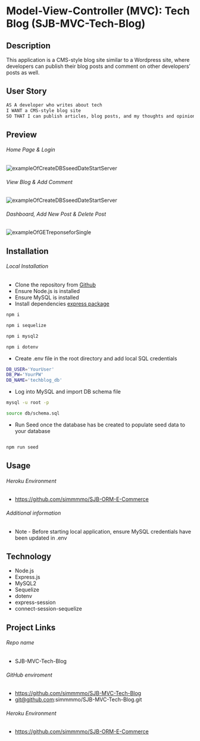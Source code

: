 # Model-View-Controller (MVC): Tech Blog (SJB-MVC-Tech-Blog)

## Description

This application is a CMS-style blog site similar to a Wordpress site, where developers can publish their blog posts and comment on other developers’ posts as well.

## User Story

```md
AS A developer who writes about tech
I WANT a CMS-style blog site
SO THAT I can publish articles, blog posts, and my thoughts and opinions
```

## Preview

###### Home Page & Login

![exampleOfCreateDBSseedDateStartServer](./assets/CreateDBSseedDateStartServer.gif)

###### View Blog & Add Comment

![exampleOfCreateDBSseedDateStartServer](./assets/CreateDBSseedDateStartServer.gif)

###### Dashboard, Add New Post & Delete Post

![exampleOfGETreponseforSingle](./assets/GETreponseforSingle.gif)

## Installation

###### Local Installation

- Clone the repository from [Github](git@github.com:simmmmo/SJB-ORM-E-Commerce.git)
- Ensure Node.js is installed
- Ensure MySQL is installed
- Install dependencies
  [express package](https://www.npmjs.com/package/express)

```bash
npm i
```

```bash
npm i sequelize
```

```bash
npm i mysql2
```

```bash
npm i dotenv
```

- Create .env file in the root directory and add local SQL credentials

```bash
DB_USER='YourUser'
DB_PW='YourPW'
DB_NAME='techblog_db'
```

- Log into MySQL and import DB schema file

```bash
mysql -u root -p

source db/schema.sql

```

- Run Seed once the database has be created to populate seed data to your database

```bash

npm run seed

```

## Usage

###### Heroku Environment

- https://github.com/simmmmo/SJB-ORM-E-Commerce

###### Additional information

- Note - Before starting local application, ensure MySQL credentials have been updated in .env

## Technology

- Node.js
- Express.js
- MySQL2
- Sequelize
- dotenv
- express-session
- connect-session-sequelize

## Project Links

###### Repo name

- SJB-MVC-Tech-Blog

###### GitHub enviroment

- https://github.com/simmmmo/SJB-MVC-Tech-Blog
- git@github.com:simmmmo/SJB-MVC-Tech-Blog.git

###### Heroku Environment

- https://github.com/simmmmo/SJB-ORM-E-Commerce
